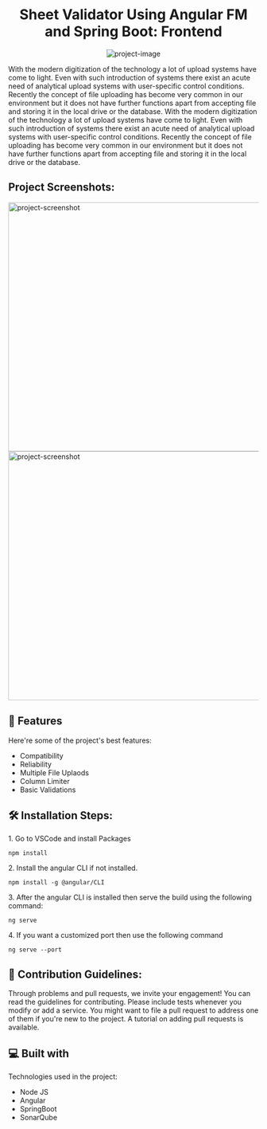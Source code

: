 <h1 align="center" id="title">Sheet Validator Using Angular FM and Spring Boot: Frontend </h1>

<p align="center"><img src="https://socialify.git.ci/iamthebenison/Angular-based-File-analyzer/image?description=1&amp;descriptionEditable=It%20is%20the%20front%20end%20of%20an%20angular%20based%20spring%20boot%20supported%20application%20that%20works%20on%20analyzing%20files%20for%20rectifying%20and%20identification%20tasks.&amp;forks=1&amp;language=1&amp;name=1&amp;owner=1&amp;pattern=Circuit%20Board&amp;pulls=1&amp;stargazers=1&amp;theme=Light" alt="project-image"></p>

<p id="description">With the modern digitization of the technology a lot of upload systems have come to light. Even with such introduction of systems there exist an acute need of analytical upload systems with user-specific control conditions. Recently the concept of file uploading has become very common in our environment but it does not have further functions apart from accepting file and storing it in the local drive or the database. With the modern digitization of the technology a lot of upload systems have come to light. Even with such introduction of systems there exist an acute need of analytical upload systems with user-specific control conditions. Recently the concept of file uploading has become very common in our environment but it does not have further functions apart from accepting file and storing it in the local drive or the database.</p>

<h2>Project Screenshots:</h2>

<img src="https://i.postimg.cc/mrg9qw0w/Proj.png" alt="project-screenshot" width="900" height="500/">

<img src="https://i.postimg.cc/28qrHBcZ/VTU-POD-02-Moment.jpg" alt="project-screenshot" width="900" height="500/">

  
  
<h2>🧐 Features</h2>

Here're some of the project's best features:

*   Compatibility
*   Reliability
*   Multiple File Uplaods
*   Column Limiter
*   Basic Validations

<h2>🛠️ Installation Steps:</h2>

<p>1. Go to VSCode and install Packages</p>

```
npm install
```

<p>2. Install the angular CLI if not installed.</p>

```
npm install -g @angular/CLI
```

<p>3. After the angular CLI is installed then serve the build using the following command:</p>

```
ng serve
```

<p>4. If you want a customized port then use the following command</p>

```
ng serve --port 
```

<h2>🍰 Contribution Guidelines:</h2>

Through problems and pull requests, we invite your engagement! You can read the guidelines for contributing. Please include tests whenever you modify or add a service. You might want to file a pull request to address one of them if you're new to the project. A tutorial on adding pull requests is available.
  
  
<h2>💻 Built with</h2>

Technologies used in the project:

*   Node JS
*   Angular
*   SpringBoot
*   SonarQube
